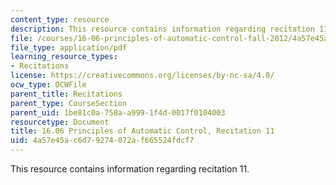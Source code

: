 ```yaml
---
content_type: resource
description: This resource contains information regarding recitation 11.
file: /courses/16-06-principles-of-automatic-control-fall-2012/4a57e45ac6d79274072af665524fdcf7_MIT16_06F12_Recitation_11.pdf
file_type: application/pdf
learning_resource_types:
- Recitations
license: https://creativecommons.org/licenses/by-nc-sa/4.0/
ocw_type: OCWFile
parent_title: Recitations
parent_type: CourseSection
parent_uid: 1be81c0a-758a-a999-1f4d-0017f0104003
resourcetype: Document
title: 16.06 Principles of Automatic Control, Recitation 11
uid: 4a57e45a-c6d7-9274-072a-f665524fdcf7
---
```

This resource contains information regarding recitation 11.